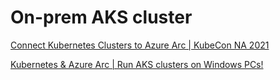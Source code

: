 # On-prem AKS cluster
[Connect Kubernetes Clusters to Azure Arc | KubeCon NA 2021](https://www.youtube.com/watch?v=b7wvfw1wvoQ)

[Kubernetes & Azure Arc | Run AKS clusters on Windows PCs!](https://www.youtube.com/watch?v=9AjAh2jw3s4)
